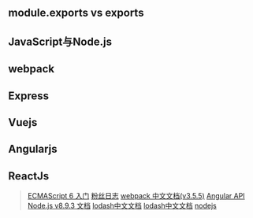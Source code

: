 ## module.exports vs exports

## JavaScript与Node.js

## webpack

## Express

## Vuejs

## Angularjs

## ReactJs

> [ECMAScript 6 入门](http://es6.ruanyifeng.com/)
> [粉丝日志](http://blog.fens.me/)
> [ webpack 中文文档(v3.5.5)](http://www.css88.com/doc/webpack/)
> [Angular API](https://code.angularjs.org/1.6.5/docs/api/ng/function/angular.module)
> [Node.js v8.9.3 文档](http://nodejs.cn/api/)
> [lodash中文文档](http://www.css88.com/doc/lodash/)
> [lodash中文文档](http://www.css88.com/doc/lodash/)
> [nodejs](书籍网站软件/推荐书籍/nodejs.md)






